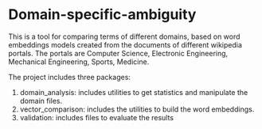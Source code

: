 # Domain-specific-ambiguity
This is a tool for comparing terms of different domains, based on word embeddings models created from
the documents of different wikipedia portals. The portals are Computer Science, Electronic Engineering,
Mechanical Engineering, Sports, Medicine.

The project includes three packages:

1. domain_analysis: includes utilities to get statistics and manipulate the domain files.
2. vector_comparison: includes the utilities to build the word embeddings.
3. validation: includes files to evaluate the results




